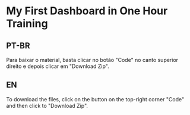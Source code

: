 # My First Dashboard in One Hour Training

## PT-BR

Para baixar o material, basta clicar no botão "Code" no canto superior direito e depois clicar em "Download Zip".

## EN 

To download the files, click on the button on the top-right corner "Code" and then click to "Download Zip".


